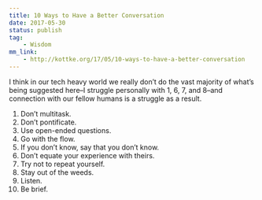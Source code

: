 ```yaml
---
title: 10 Ways to Have a Better Conversation
date: 2017-05-30
status: publish
tag:
    - Wisdom
mm_link:
    - http://kottke.org/17/05/10-ways-to-have-a-better-conversation
---
```


I think in our tech heavy world we really don’t do the vast majority of what’s being suggested here–I struggle personally with 1, 6, 7, and 8–and connection with our fellow humans is a struggle as a result.

1. Don’t multitask.
2. Don’t pontificate.
3. Use open-ended questions.
4. Go with the flow.
5. If you don’t know, say that you don’t know.
6. Don’t equate your experience with theirs.
7. Try not to repeat yourself.
8. Stay out of the weeds.
9. Listen.
10. Be brief.